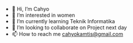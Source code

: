 - 👋 Hi, I’m Cahyo
- 👀 I’m interested in women
- 🌱 I’m currently learning Teknik Informatika
- 💞️ I’m looking to collaborate on Project next day
- 📫 How to reach me cahyokamtis@gmail.com

<!---
A-B-65/A-B-65 is a ✨ special ✨ repository because its `README.md` (this file) appears on your GitHub profile.
You can click the Preview link to take a look at your changes.
--->
